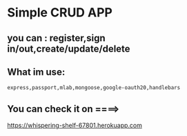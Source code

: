 # Simple CRUD APP 
## you can : register,sign in/out,create/update/delete 
## What im use:
```
express,passport,mlab,mongoose,google-oauth20,handlebars
```
## You can check it on ====>
 https://whispering-shelf-67801.herokuapp.com
